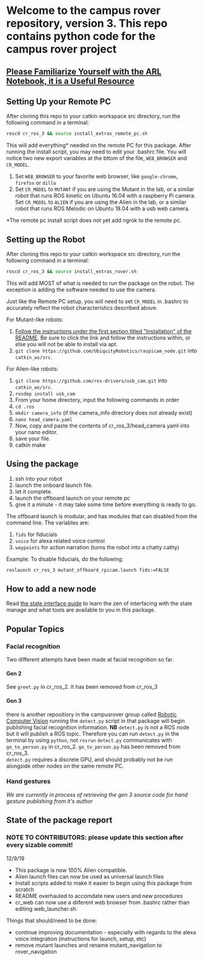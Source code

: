 
# Welcome to the campus rover repository, version 3. This repo contains python code for the campus rover project

## [Please Familiarize Yourself with the ARL Notebook, it is a Useful Resource](https://campus-rover.gitbook.io/lab-notebook/)

## Setting Up your Remote PC

After cloning this repo to your catkin workspace src directory, run the following command in a terminal:

``` sh
roscd cr_ros_3 && source install_extras_remote_pc.sh
```

This will add everything* needed on the remote PC for this package. After running the install script, you may need to edit your .bashrc file. You will notice two new export variables at the bttom of the file, `WEB_BROWSER` and `CR_MODEL`.

1. Set `WEB_BROWSER` to your favorite web browser, like `google-chrome`, `firefox` or `dillo`
2. Set `CR_MODEL` to `MUTANT` if you are using the Mutant in the lab, or a similar robot that runs ROS kinetic on Ubuntu 16.04 with a raspberry Pi camera. Set `CR_MODEL` to `ALIEN` if you are using the Alien in the lab, or a similar robot that runs ROS Melodic on Ubuntu 18.04 with a usb web camera.

*The remote pc install script does not yet add ngrok to the remote pc.

## Setting up the Robot

After cloning this repo to your catkin workspace src directory, run the following command in a terminal:

``` sh
roscd cr_ros_3 && source install_extras_rover.sh
```

This will add MOST of what is needed to run the package on the robot. The exception is adding the software needed to use the camera.

Just like the Remote PC setup, you will need to set `CR_MODEL` in .bashrc to accurately reflect the robot characteristics described above.

For Mutant-like robots:

1. [Follow the instructions under the first section titled "Installation" of the README](https://github.com/UbiquityRobotics/raspicam_node). Be sure to click the link and follow the instructions within, or else you will not be able to install via apt.
2. `git clone https://github.com/UbiquityRobotics/raspicam_node.git` into `catkin_ws/src`.

For Alien-like robots:

1. `git clone https://github.com/ros-drivers/usb_cam.git` into `catkin_ws/src`.
2. `rosdep install usb_cam`
3. From your home directory, input the following commands in order
4. `cd .ros`
5. `mkdir camera_info` (if the camera_info directory does not already exist)
6. `nano head_camera.yaml`
7. Now, copy and paste the contents of cr_ros_3/head_camera.yaml into your nano editor.
8. save your file.
9. catkin make

## Using the package

1. ssh into your robot
2. launch the onboard launch file.
3. let it complete.
4. launch the offboard launch on your remote pc
5. give it a minute - it may take some time before everything is ready to go.

The offboard launch is modular, and has modules that can disabled from the command line. The variables are:

1. `fids` for fiducials
2. `voice` for alexa related voice control
3. `waypoints` for action narration (turns the robot into a chatty cathy)

Example: To disable fiducials, do the following:

``` sh
roslaunch cr_ros_3 mutant_offboard_rpicam.launch fids:=FALSE
```

## How to add a new node

Read [the state interface guide](HOW_TO_USE_STATE_INTERFACE.md) to learn the zen of interfacing with the state manage and what tools are available to you in this package.

## Popular Topics

### Facial recognition

Two different attempts have been made at facial recognition so far.

#### Gen 2

See `greet.py` in cr_ros_2. It has been removed from cr_ros_3

#### Gen 3

there is another repositiory in the campusrover group called [Robotic Computer Vision](https://github.com/campusrover/Robotics_Computer_Vision)
running the `detect.py` script in that package will begin publishing facial recognition information. **NB** `detect.py` is not a ROS node but it will publish a ROS topic. Therefore you can run `detect.py` in the terminal by using `python`, not `rosrun`
`detect.py` communicates with `go_to_person.py` in cr_ros_2. `go_to_person.py` has been removed from cr_ros_3.  
`detect.py` requires a discrete GPU, and should probably not be run alongside other nodes on the same remote PC.

### Hand gestures

*We are currently in process of retrieving the gen 3 source code for hand gesture publishing from it's author*

## State of the package report

### NOTE TO CONTRIBUTORS: please update this section after every sizable commit!

12/9/19

* This package is now 100% Alien compatible.
* Alien launch files can now be used as universal launch files
* Install scripts added to make it easier to begin using this package from scratch
* README overhauled to accomdate new users and new procedures
* cr_web can now use a diiferent web browser from .bashrc rather than editing web_launcher.sh.  

Things that should/need to be done:

* continue improving documentation - especially with regards to the alexa voice integration (instructions for launch, setup, etc)
* remove mutant launches and rename mutant_navigation to rover_navigation
